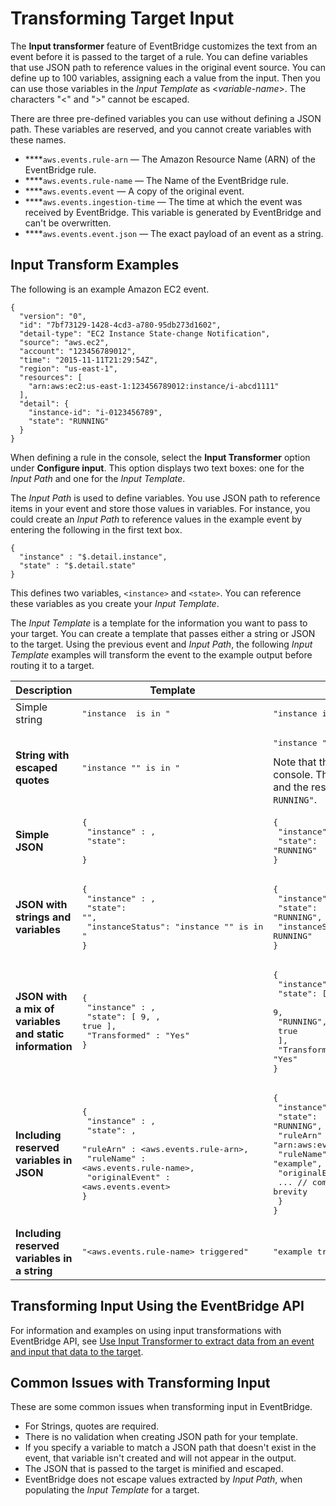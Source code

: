 # Transforming Target Input<a name="transform-input"></a>

The **Input transformer** feature of EventBridge customizes the text from an event before it is passed to the target of a rule\. You can define variables that use JSON path to reference values in the original event source\. You can define up to 100 variables, assigning each a value from the input\. Then you can use those variables in the *Input Template* as <*variable\-name*>\. The characters "<" and ">" cannot be escaped\.

There are three pre\-defined variables you can use without defining a JSON path\. These variables are reserved, and you cannot create variables with these names\. 
+ ****`aws.events.rule-arn` — The Amazon Resource Name \(ARN\) of the EventBridge rule\. 
+ ****`aws.events.rule-name` — The Name of the EventBridge rule\. 
+ ****`aws.events.event` — A copy of the original event\. 
+ ****`aws.events.ingestion-time` — The time at which the event was received by EventBridge\. This variable is generated by EventBridge and can't be overwritten\.
+ ****`aws.events.event.json` — The exact payload of an event as a string\.

## Input Transform Examples<a name="transform-input-examples"></a>

The following is an example Amazon EC2 event\.

```
{
  "version": "0",
  "id": "7bf73129-1428-4cd3-a780-95db273d1602",
  "detail-type": "EC2 Instance State-change Notification",
  "source": "aws.ec2",
  "account": "123456789012",
  "time": "2015-11-11T21:29:54Z",
  "region": "us-east-1",
  "resources": [
    "arn:aws:ec2:us-east-1:123456789012:instance/i-abcd1111"
  ],
  "detail": {
    "instance-id": "i-0123456789",
    "state": "RUNNING"
  }
}
```

When defining a rule in the console, select the **Input Transformer** option under **Configure input**\. This option displays two text boxes: one for the *Input Path* and one for the *Input Template*\.



The *Input Path* is used to define variables\. You use JSON path to reference items in your event and store those values in variables\. For instance, you could create an *Input Path* to reference values in the example event by entering the following in the first text box\.

```
{
  "instance" : "$.detail.instance", 
  "state" : "$.detail.state"
}
```

This defines two variables, `<instance>` and `<state>`\. You can reference these variables as you create your *Input Template*\.

The *Input Template* is a template for the information you want to pass to your target\. You can create a template that passes either a string or JSON to the target\. Using the previous event and *Input Path*, the following *Input Template* examples will transform the event to the example output before routing it to a target\.


| Description | Template | Output | 
| --- | --- | --- | 
| Simple string |  <pre>"instance <instance> is in <state>"</pre> |  <pre>"instance i-0123456789 is in RUNNING"</pre>  | 
|  **String with escaped quotes**  |  <pre>"instance \"<instance>\" is in <state>"</pre> |  <pre>"instance \"i-0123456789\" is in RUNNING"</pre> Note that this is the behavior in the EventBridge console\. The AWS CLI escapes the slash characters and the result is `"instance "i-0123456789" is in RUNNING"`\.  | 
|  **Simple JSON**  |  <pre>{<br />  "instance" : <instance>,<br />  "state": <state><br />}</pre> |  <pre>{<br />  "instance" : "i-0123456789",<br />  "state": "RUNNING"<br />}</pre>  | 
|  **JSON with strings and variables**  |  <pre>{<br /> "instance" : <instance>,<br /> "state": "<state>",<br /> "instanceStatus": "instance \"<instance>\" is in <state>"<br />}</pre>  |  <pre>{<br /> "instance" : "i-0123456789",<br /> "state": "RUNNING",<br /> "instanceStatus": "instance \"i-0123456789\" is in RUNNING"<br />}</pre>  | 
|  **JSON with a mix of variables and static information**  |  <pre>{<br />  "instance" : <instance>,<br />  "state": [ 9, <state>, true ],<br />  "Transformed" : "Yes"<br />}<br /></pre> |  <pre>{<br />  "instance" : "i-0123456789",<br />  "state": [<br />    9,<br />    "RUNNING",<br />    true<br />  ],<br />  "Transformed" : "Yes"<br />}</pre>  | 
|  **Including reserved variables in JSON**  |  <pre>{<br />  "instance" : <instance>,<br />  "state": <state>,<br />  "ruleArn" : <aws.events.rule-arn>,<br />  "ruleName" : <aws.events.rule-name>,<br />  "originalEvent" : <aws.events.event><br />}</pre> |  <pre>{<br />  "instance" : "i-0123456789",<br />  "state": "RUNNING",<br />  "ruleArn" : "arn:aws:events:us-east-2:123456789012:rule/example",<br />  "ruleName" : "example",<br />  "originalEvent" : {<br />    ... // commented for brevity<br />  }<br />}</pre>  | 
|  **Including reserved variables in a string**  | <pre>"<aws.events.rule-name> triggered"</pre> |  <pre>"example triggered"</pre>  | 

## Transforming Input Using the EventBridge API<a name="transform-input-api"></a>

For information and examples on using input transformations with EventBridge API, see [Use Input Transformer to extract data from an event and input that data to the target](https://docs.aws.amazon.com/eventbridge/latest/APIReference/API_PutTargets.html#API_PutTargets_Example_2)\.

## Common Issues with Transforming Input<a name="transform-input-issues"></a>

These are some common issues when transforming input in EventBridge\.
+  For Strings, quotes are required\.
+  There is no validation when creating JSON path for your template\.
+  If you specify a variable to match a JSON path that doesn't exist in the event, that variable isn't created and will not appear in the output\.
+  The JSON that is passed to the target is minified and escaped\.
+  EventBridge does not escape values extracted by *Input Path*, when populating the *Input Template* for a target\.